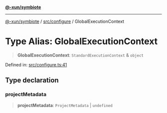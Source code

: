 [**@-xun/symbiote**](../../../README.md)

***

[@-xun/symbiote](../../../README.md) / [src/configure](../README.md) / GlobalExecutionContext

# Type Alias: GlobalExecutionContext

> **GlobalExecutionContext**: `StandardExecutionContext` & `object`

Defined in: [src/configure.ts:41](https://github.com/Xunnamius/symbiote/blob/510118102ef530d135a286522a7a776ec12a8a72/src/configure.ts#L41)

## Type declaration

### projectMetadata

> **projectMetadata**: `ProjectMetadata` \| `undefined`
